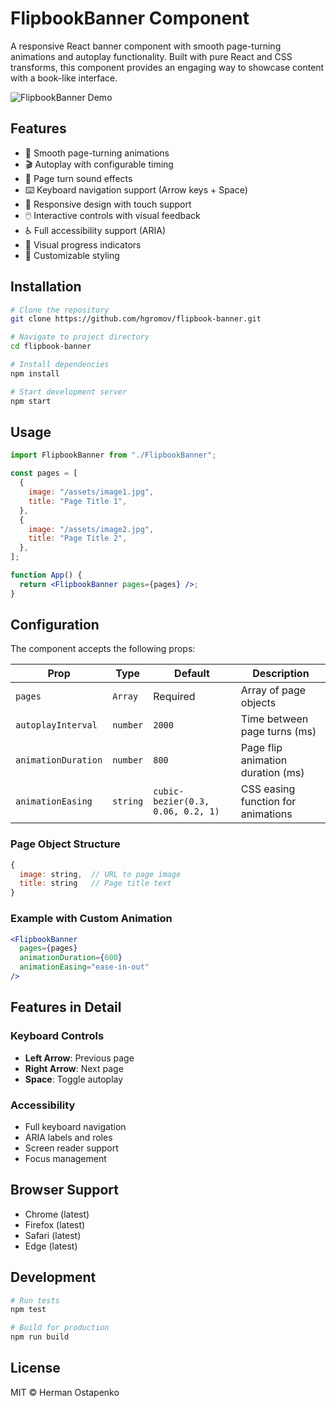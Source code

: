 # FlipbookBanner Component

A responsive React banner component with smooth page-turning animations and autoplay functionality. Built with pure React and CSS transforms, this component provides an engaging way to showcase content with a book-like interface.

![FlipbookBanner Demo](demo.gif)

## Features

- 🎯 Smooth page-turning animations
- 🎬 Autoplay with configurable timing
- 🎵 Page turn sound effects
- ⌨️ Keyboard navigation support (Arrow keys + Space)
- 📱 Responsive design with touch support
- 🖱️ Interactive controls with visual feedback
- ♿ Full accessibility support (ARIA)
- 🔄 Visual progress indicators
- 🎨 Customizable styling

## Installation

```bash
# Clone the repository
git clone https://github.com/hgromov/flipbook-banner.git

# Navigate to project directory
cd flipbook-banner

# Install dependencies
npm install

# Start development server
npm start
```

## Usage

```jsx
import FlipbookBanner from "./FlipbookBanner";

const pages = [
  {
    image: "/assets/image1.jpg",
    title: "Page Title 1",
  },
  {
    image: "/assets/image2.jpg",
    title: "Page Title 2",
  },
];

function App() {
  return <FlipbookBanner pages={pages} />;
}
```

## Configuration

The component accepts the following props:

| Prop                | Type     | Default                           | Description                        |
| ------------------- | -------- | --------------------------------- | ---------------------------------- |
| `pages`             | `Array`  | Required                          | Array of page objects              |
| `autoplayInterval`  | `number` | `2000`                            | Time between page turns (ms)       |
| `animationDuration` | `number` | `800`                             | Page flip animation duration (ms)  |
| `animationEasing`   | `string` | `cubic-bezier(0.3, 0.06, 0.2, 1)` | CSS easing function for animations |

### Page Object Structure

```js
{
  image: string,  // URL to page image
  title: string   // Page title text
}
```

### Example with Custom Animation

```jsx
<FlipbookBanner
  pages={pages}
  animationDuration={600}
  animationEasing="ease-in-out"
/>
```

## Features in Detail

### Keyboard Controls

- **Left Arrow**: Previous page
- **Right Arrow**: Next page
- **Space**: Toggle autoplay

### Accessibility

- Full keyboard navigation
- ARIA labels and roles
- Screen reader support
- Focus management

## Browser Support

- Chrome (latest)
- Firefox (latest)
- Safari (latest)
- Edge (latest)

## Development

```bash
# Run tests
npm test

# Build for production
npm run build
```

## License

MIT © Herman Ostapenko

